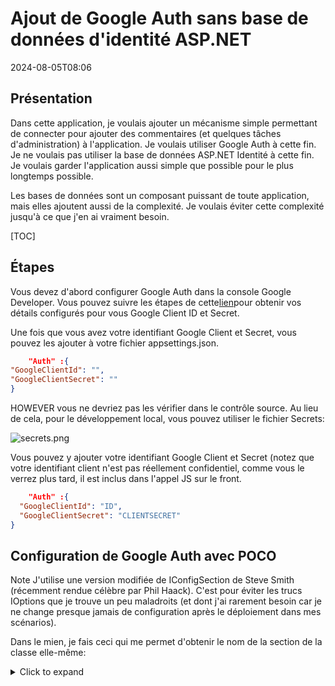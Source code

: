 # Ajout de Google Auth sans base de données d'identité ASP.NET

<!--category-- ASP.NET, Google Auth -->
<datetime class="hidden">2024-08-05T08:06</datetime>

## Présentation

Dans cette application, je voulais ajouter un mécanisme simple permettant de connecter pour ajouter des commentaires (et quelques tâches d'administration) à l'application. Je voulais utiliser Google Auth à cette fin. Je ne voulais pas utiliser la base de données ASP.NET Identité à cette fin. Je voulais garder l'application aussi simple que possible pour le plus longtemps possible.

Les bases de données sont un composant puissant de toute application, mais elles ajoutent aussi de la complexité. Je voulais éviter cette complexité jusqu'à ce que j'en ai vraiment besoin.

[TOC]

## Étapes

Vous devez d'abord configurer Google Auth dans la console Google Developer. Vous pouvez suivre les étapes de cette[lien](https://developers.google.com/identity/gsi/web/guides/overview)pour obtenir vos détails configurés pour vous Google Client ID et Secret.

Une fois que vous avez votre identifiant Google Client et Secret, vous pouvez les ajouter à votre fichier appsettings.json.

```json
    "Auth" :{
"GoogleClientId": "",
"GoogleClientSecret": ""
}
```

HOWEVER vous ne devriez pas les vérifier dans le contrôle source. Au lieu de cela, pour le développement local, vous pouvez utiliser le fichier Secrets:

![secrets.png](secrets.png)

Vous pouvez y ajouter votre identifiant Google Client et Secret (notez que votre identifiant client n'est pas réellement confidentiel, comme vous le verrez plus tard, il est inclus dans l'appel JS sur le front.

```json
    "Auth" :{
  "GoogleClientId": "ID",
  "GoogleClientSecret": "CLIENTSECRET"
}
```

## Configuration de Google Auth avec POCO

Note J'utilise une version modifiée de IConfigSection de Steve Smith (récemment rendue célèbre par Phil Haack).
C'est pour éviter les trucs IOptions que je trouve un peu maladroits (et dont j'ai rarement besoin car je ne change presque jamais de configuration après le déploiement dans mes scénarios).

Dans le mien, je fais ceci qui me permet d'obtenir le nom de la section de la classe elle-même:

<details>
<summary>Click to expand</summary>
```csharp


namespace Mostlylucid.Config;

public static class ConfigExtensions {
    public static TConfig ConfigurePOCO<TConfig>(this IServiceCollection services, IConfiguration configuration)
        where TConfig : class, new() {
        if (services == null) throw new ArgumentNullException(nameof(services));
        if (configuration == null) throw new ArgumentNullException(nameof(configuration));
        
        var config = new TConfig();
        configuration.Bind(config);
        services.AddSingleton(config);
        return config;
    }
    
    public static TConfig Configure<TConfig>(this WebApplicationBuilder builder)
        where TConfig : class, IConfigSection, new() {
        var services = builder.Services;
        var configuration = builder.Configuration;
        var sectionName = TConfig.Section;
        return services.ConfigurePOCO<TConfig>(configuration.GetSection(sectionName));
    }
    

    public static TConfig GetConfig<TConfig>(this WebApplicationBuilder builder)
        where TConfig : class, IConfigSection, new() {
        var configuration = builder.Configuration;
        var sectionName = TConfig.Section;
        var section = configuration.GetSection(sectionName).Get<TConfig>();
        return section;
        
    }
    
    public static Dictionary<string, object> GetConfigSection(this IConfiguration configuration, string sectionName) {
        var section = configuration.GetSection(sectionName);
        var result = new Dictionary<string, object>();
        foreach (var child in section.GetChildren()) {
            var key = child.Key;
            var value = child.Value;
            result.Add(key, value);
        }
        
        return result;
    }
    
    public static Dictionary<string, object> GetConfigSection<TConfig>(this WebApplicationBuilder builder)
        where TConfig : class, IConfigSection, new() {
        var configuration = builder.Configuration;
        var sectionName = TConfig.Section;
        return configuration.GetConfigSection(sectionName);
    }
}

public interface IConfigSection {
    public static abstract string Section { get; }
}
```

</details>
Alors mon Auth ressemble à

```csharp
public class Auth : IConfigSection
{
    public static string Section => "Auth";
    public string GoogleClientId { get; set; }
    public string GoogleClientSecret { get; set; }
    
    public string AdminUserGoogleId { get; set; }
    
}
```

Où j'utilise une méthode d'interface statique pour obtenir le nom de la section.

Puis dans ma startup je peux faire ceci:

```csharp
var auth = builder.GetConfig<Auth>();
```

De toute façon, retournez aux trucs de google!

## Configuration du programme.cs

Pour ajouter cela

```csharp
services.AddCors(options =>
{
    options.AddPolicy("AllowMostlylucid",
        builder =>
        {
            builder.WithOrigins("https://www.mostlylucid.net")
                .WithOrigins("https://mostlylucid.net")
                .WithOrigins("https://localhost:7240")
                .AllowAnyHeader()
                .AllowAnyMethod();
        });
});

builder.Services
    .AddAuthentication(options =>
    {
        options.DefaultScheme = CookieAuthenticationDefaults.AuthenticationScheme;
        options.DefaultChallengeScheme = GoogleDefaults.AuthenticationScheme;
   
      
    })
    .AddCookie()
    .AddGoogle(options =>
    {
        options.ClientId = auth.GoogleClientId;
        options.ClientSecret = auth.GoogleClientSecret;
    });
```

Vous noterez qu'il y a des entrées CORS ici, vous devez aussi les configurer dans la console d'identité google.

![googleidentity.png](googleidentity.png)

Cela garantit que Google Auth ne peut être utilisé que depuis les domaines que vous spécifiez.

## Google Auth In Razor

Dans mon_Layout.cshtml J'ai ce Javascript, c'est là que j'ai configuré mes boutons Google et déclenché un callback qui enregistre l'application ASP.NET.

# Google JS

```html
<script src="https://accounts.google.com/gsi/client" async defer></script>
```

C'est la lunette pour le code ci-dessous

```javascript


        
        function renderButton(element)
        {
            google.accounts.id.renderButton(
                element,
                {
                    type: "standard",
                    size: "large",
                    width: 200,
                    theme: "filled_black",
                    text: "sign_in_with",
                    shape: "rectangular",
                    logo_alignment: "left"
                }
            );
        }
        function initGoogleSignIn() {
            google.accounts.id.initialize({
                client_id: "839055275161-u7dqn2oco2729n6i5mk0fe7gap0bmg6g.apps.googleusercontent.com",
                callback: handleCredentialResponse
            });
            const element = document.getElementById('google_button');
            if (element) {
                renderButton(element);
            }
            const secondElement = document.getElementById('google_button2');
            if (secondElement) {
                renderButton(secondElement);
            }
           
        }

        function handleCredentialResponse(response) {
            if (response.credential) {
                const xhr = new XMLHttpRequest();
                xhr.open('POST', '/login', true);
                xhr.setRequestHeader('Content-Type', 'application/json');
                xhr.onload = function () {
                    if (xhr.status === 200) {
                        window.location.reload();
                    } else {
                        console.error('Failed to log in.');
                    }
                };
                xhr.send(JSON.stringify({ idToken: response.credential }));
            } else {
                console.error('No credential in response.');
            }
        }

        window.onload = initGoogleSignIn;

```

Ici vous pouvez voir que j'ai jusqu'à deux éléments de div dans la page avec l'id google_button et google_button2. Ce sont les éléments dans lesquels Google JS va rendre les boutons.

CONSEIL: Si vous utilisez Tailwind, vous pouvez basculer le bouton div pour fonctionner correctement en mode sombre (autrement, il rend un fond blanc autour du bouton)

```html
<div class="w-[200px] h-[39px] overflow-hidden rounded">
    <div id="google_button">
    </div>
</div>
```

Dans le JavaScript ci-dessus, je l'affiche à une action de contrôleur appelée Login. C'est là que je gère Google Auth.

```javascript
      const xhr = new XMLHttpRequest();
                xhr.open('POST', '/login', true);
                xhr.setRequestHeader('Content-Type', 'application/json');
                xhr.onload = function () {
                    if (xhr.status === 200) {
                        window.location.reload();
                    } else {
                        console.error('Failed to log in.');
                    }
                };
                xhr.send(JSON.stringify({ idToken: response.credential }));
```

## Google Auth dans le contrôleur

Le contrôleur est ici' c'est assez simple il prend juste le JWT posté, décode il utilise ensuite cela pour se connecter à l'application.

```csharp
    [Route("login")]
        [HttpPost]
        public async Task<IActionResult> HandleGoogleCallback([FromBody] GoogleLoginRequest request)
        {
            var handler = new JwtSecurityTokenHandler();
            var jsonToken = handler.ReadToken(request.IdToken) as JwtSecurityToken;

            if (jsonToken == null)
            {
                return BadRequest("Invalid token");
            }

            var claimsIdentity = new ClaimsIdentity(
                jsonToken.Claims,
                GoogleDefaults.AuthenticationScheme);

            var authProperties = new AuthenticationProperties
            {
                IsPersistent = true
            };

            await HttpContext.SignInAsync(
                CookieAuthenticationDefaults.AuthenticationScheme,
                new ClaimsPrincipal(claimsIdentity),
                authProperties);

            return Ok();
        }
    }
```

REMARQUE: Ce n'est pas préfet car il esse les noms de revendication (ils sont tous des cas inférieurs) mais il fonctionne pour l'instant.

### Controller Base Class pour extraire les propriétés de connexion

Dans mon BaseController, j'extrais les propriétés dont j'ai besoin;

```csharp
      public record LoginData(bool loggedIn, string? name, string? avatarUrl, string? identifier);
    
    protected LoginData GetUserInfo()
    {
        var authenticateResult = HttpContext.AuthenticateAsync(CookieAuthenticationDefaults.AuthenticationScheme).Result;
        if (authenticateResult.Succeeded)
        {
            var principal = authenticateResult.Principal;
            if(principal == null)
            {
                return new LoginData(false, null, null, null);
            }
            var name = principal.FindFirst("name").Value;
            var avatarUrl =principal.FindFirst("picture").Value;
            var nameIdentifier = principal.FindFirst("sub");
            return new LoginData(true, name, avatarUrl, nameIdentifier?.Value);
        }
        return new LoginData(false,null,null,null);
    }
```

Et c'est tout! Cela vous permet d'utiliser l'authentification Gooogle sans utiliser la base de données ASP.NET Identity.